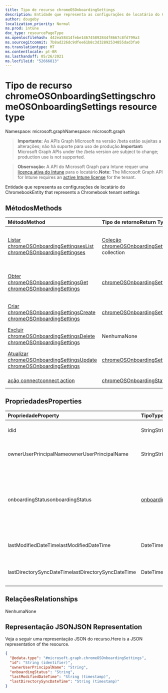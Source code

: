 ```yaml
---
title: Tipo de recurso chromeOSOnboardingSettings
description: Entidade que representa as configurações de locatário do Chromebook
author: dougeby
localization_priority: Normal
ms.prod: intune
doc_type: resourcePageType
ms.openlocfilehash: 442ea58414febe146745892844f8667c8fd799a3
ms.sourcegitcommit: 7b8ad226dc9dfee61b8c3d32892534855dad3fa0
ms.translationtype: MT
ms.contentlocale: pt-BR
ms.lasthandoff: 05/26/2021
ms.locfileid: "52666813"
---
```

# <a name="chromeosonboardingsettings-resource-type"></a><span data-ttu-id="da2a8-103">Tipo de recurso chromeOSOnboardingSettings</span><span class="sxs-lookup"><span data-stu-id="da2a8-103">chromeOSOnboardingSettings resource type</span></span>

<span data-ttu-id="da2a8-104">Namespace: microsoft.graph</span><span class="sxs-lookup"><span data-stu-id="da2a8-104">Namespace: microsoft.graph</span></span>

> <span data-ttu-id="da2a8-105">**Importante:** As APIs Graph Microsoft na versão /beta estão sujeitas a alterações; não há suporte para uso de produção.</span><span class="sxs-lookup"><span data-stu-id="da2a8-105">**Important:** Microsoft Graph APIs under the /beta version are subject to change; production use is not supported.</span></span>

> <span data-ttu-id="da2a8-106">**Observação:** A API do Microsoft Graph para Intune requer uma [licença ativa do Intune](https://go.microsoft.com/fwlink/?linkid=839381) para o locatário.</span><span class="sxs-lookup"><span data-stu-id="da2a8-106">**Note:** The Microsoft Graph API for Intune requires an [active Intune license](https://go.microsoft.com/fwlink/?linkid=839381) for the tenant.</span></span>

<span data-ttu-id="da2a8-107">Entidade que representa as configurações de locatário do Chromebook</span><span class="sxs-lookup"><span data-stu-id="da2a8-107">Entity that represents a Chromebook tenant settings</span></span>

## <a name="methods"></a><span data-ttu-id="da2a8-108">Métodos</span><span class="sxs-lookup"><span data-stu-id="da2a8-108">Methods</span></span>
|<span data-ttu-id="da2a8-109">Método</span><span class="sxs-lookup"><span data-stu-id="da2a8-109">Method</span></span>|<span data-ttu-id="da2a8-110">Tipo de retorno</span><span class="sxs-lookup"><span data-stu-id="da2a8-110">Return Type</span></span>|<span data-ttu-id="da2a8-111">Descrição</span><span class="sxs-lookup"><span data-stu-id="da2a8-111">Description</span></span>|
|:---|:---|:---|
|[<span data-ttu-id="da2a8-112">Listar chromeOSOnboardingSettingses</span><span class="sxs-lookup"><span data-stu-id="da2a8-112">List chromeOSOnboardingSettingses</span></span>](../api/intune-chromebooksync-chromeosonboardingsettings-list.md)|<span data-ttu-id="da2a8-113">[Coleção chromeOSOnboardingSettings](../resources/intune-chromebooksync-chromeosonboardingsettings.md)</span><span class="sxs-lookup"><span data-stu-id="da2a8-113">[chromeOSOnboardingSettings](../resources/intune-chromebooksync-chromeosonboardingsettings.md) collection</span></span>|<span data-ttu-id="da2a8-114">Listar propriedades e relações dos [objetos chromeOSOnboardingSettings.](../resources/intune-chromebooksync-chromeosonboardingsettings.md)</span><span class="sxs-lookup"><span data-stu-id="da2a8-114">List properties and relationships of the [chromeOSOnboardingSettings](../resources/intune-chromebooksync-chromeosonboardingsettings.md) objects.</span></span>|
|[<span data-ttu-id="da2a8-115">Obter chromeOSOnboardingSettings</span><span class="sxs-lookup"><span data-stu-id="da2a8-115">Get chromeOSOnboardingSettings</span></span>](../api/intune-chromebooksync-chromeosonboardingsettings-get.md)|[<span data-ttu-id="da2a8-116">chromeOSOnboardingSettings</span><span class="sxs-lookup"><span data-stu-id="da2a8-116">chromeOSOnboardingSettings</span></span>](../resources/intune-chromebooksync-chromeosonboardingsettings.md)|<span data-ttu-id="da2a8-117">Leia propriedades e relações do [objeto chromeOSOnboardingSettings.](../resources/intune-chromebooksync-chromeosonboardingsettings.md)</span><span class="sxs-lookup"><span data-stu-id="da2a8-117">Read properties and relationships of the [chromeOSOnboardingSettings](../resources/intune-chromebooksync-chromeosonboardingsettings.md) object.</span></span>|
|[<span data-ttu-id="da2a8-118">Criar chromeOSOnboardingSettings</span><span class="sxs-lookup"><span data-stu-id="da2a8-118">Create chromeOSOnboardingSettings</span></span>](../api/intune-chromebooksync-chromeosonboardingsettings-create.md)|[<span data-ttu-id="da2a8-119">chromeOSOnboardingSettings</span><span class="sxs-lookup"><span data-stu-id="da2a8-119">chromeOSOnboardingSettings</span></span>](../resources/intune-chromebooksync-chromeosonboardingsettings.md)|<span data-ttu-id="da2a8-120">Crie um novo [objeto chromeOSOnboardingSettings.](../resources/intune-chromebooksync-chromeosonboardingsettings.md)</span><span class="sxs-lookup"><span data-stu-id="da2a8-120">Create a new [chromeOSOnboardingSettings](../resources/intune-chromebooksync-chromeosonboardingsettings.md) object.</span></span>|
|[<span data-ttu-id="da2a8-121">Excluir chromeOSOnboardingSettings</span><span class="sxs-lookup"><span data-stu-id="da2a8-121">Delete chromeOSOnboardingSettings</span></span>](../api/intune-chromebooksync-chromeosonboardingsettings-delete.md)|<span data-ttu-id="da2a8-122">Nenhuma</span><span class="sxs-lookup"><span data-stu-id="da2a8-122">None</span></span>|<span data-ttu-id="da2a8-123">Exclui um [chromeOSOnboardingSettings](../resources/intune-chromebooksync-chromeosonboardingsettings.md).</span><span class="sxs-lookup"><span data-stu-id="da2a8-123">Deletes a [chromeOSOnboardingSettings](../resources/intune-chromebooksync-chromeosonboardingsettings.md).</span></span>|
|[<span data-ttu-id="da2a8-124">Atualizar chromeOSOnboardingSettings</span><span class="sxs-lookup"><span data-stu-id="da2a8-124">Update chromeOSOnboardingSettings</span></span>](../api/intune-chromebooksync-chromeosonboardingsettings-update.md)|[<span data-ttu-id="da2a8-125">chromeOSOnboardingSettings</span><span class="sxs-lookup"><span data-stu-id="da2a8-125">chromeOSOnboardingSettings</span></span>](../resources/intune-chromebooksync-chromeosonboardingsettings.md)|<span data-ttu-id="da2a8-126">Atualize as propriedades de um [objeto chromeOSOnboardingSettings.](../resources/intune-chromebooksync-chromeosonboardingsettings.md)</span><span class="sxs-lookup"><span data-stu-id="da2a8-126">Update the properties of a [chromeOSOnboardingSettings](../resources/intune-chromebooksync-chromeosonboardingsettings.md) object.</span></span>|
|[<span data-ttu-id="da2a8-127">ação connect</span><span class="sxs-lookup"><span data-stu-id="da2a8-127">connect action</span></span>](../api/intune-chromebooksync-chromeosonboardingsettings-connect.md)|[<span data-ttu-id="da2a8-128">chromeOSOnboardingStatus</span><span class="sxs-lookup"><span data-stu-id="da2a8-128">chromeOSOnboardingStatus</span></span>](../resources/intune-chromebooksync-chromeosonboardingstatus.md)|<span data-ttu-id="da2a8-129">Ainda não documentado</span><span class="sxs-lookup"><span data-stu-id="da2a8-129">Not yet documented</span></span>|

## <a name="properties"></a><span data-ttu-id="da2a8-130">Propriedades</span><span class="sxs-lookup"><span data-stu-id="da2a8-130">Properties</span></span>
|<span data-ttu-id="da2a8-131">Propriedade</span><span class="sxs-lookup"><span data-stu-id="da2a8-131">Property</span></span>|<span data-ttu-id="da2a8-132">Tipo</span><span class="sxs-lookup"><span data-stu-id="da2a8-132">Type</span></span>|<span data-ttu-id="da2a8-133">Descrição</span><span class="sxs-lookup"><span data-stu-id="da2a8-133">Description</span></span>|
|:---|:---|:---|
|<span data-ttu-id="da2a8-134">id</span><span class="sxs-lookup"><span data-stu-id="da2a8-134">id</span></span>|<span data-ttu-id="da2a8-135">String</span><span class="sxs-lookup"><span data-stu-id="da2a8-135">String</span></span>|<span data-ttu-id="da2a8-136">A ID do ChromebookTenant</span><span class="sxs-lookup"><span data-stu-id="da2a8-136">The ChromebookTenant's Id</span></span>|
|<span data-ttu-id="da2a8-137">ownerUserPrincipalName</span><span class="sxs-lookup"><span data-stu-id="da2a8-137">ownerUserPrincipalName</span></span>|<span data-ttu-id="da2a8-138">String</span><span class="sxs-lookup"><span data-stu-id="da2a8-138">String</span></span>|<span data-ttu-id="da2a8-139">OwnerUserPrincipalName do ChromebookTenant</span><span class="sxs-lookup"><span data-stu-id="da2a8-139">The ChromebookTenant's OwnerUserPrincipalName</span></span>|
|<span data-ttu-id="da2a8-140">onboardingStatus</span><span class="sxs-lookup"><span data-stu-id="da2a8-140">onboardingStatus</span></span>|[<span data-ttu-id="da2a8-141">onboardingStatus</span><span class="sxs-lookup"><span data-stu-id="da2a8-141">onboardingStatus</span></span>](../resources/intune-chromebooksync-onboardingstatus.md)|<span data-ttu-id="da2a8-142">OnboardingStatus do ChromebookTenant.</span><span class="sxs-lookup"><span data-stu-id="da2a8-142">The ChromebookTenant's OnboardingStatus.</span></span> <span data-ttu-id="da2a8-143">Os valores possíveis são: `unknown`, `inprogress`, `onboarded`, `failed`.</span><span class="sxs-lookup"><span data-stu-id="da2a8-143">Possible values are: `unknown`, `inprogress`, `onboarded`, `failed`.</span></span>|
|<span data-ttu-id="da2a8-144">lastModifiedDateTime</span><span class="sxs-lookup"><span data-stu-id="da2a8-144">lastModifiedDateTime</span></span>|<span data-ttu-id="da2a8-145">DateTimeOffset</span><span class="sxs-lookup"><span data-stu-id="da2a8-145">DateTimeOffset</span></span>|<span data-ttu-id="da2a8-146">LastModifiedDateTime do ChromebookTenant</span><span class="sxs-lookup"><span data-stu-id="da2a8-146">The ChromebookTenant's LastModifiedDateTime</span></span>|
|<span data-ttu-id="da2a8-147">lastDirectorySyncDateTime</span><span class="sxs-lookup"><span data-stu-id="da2a8-147">lastDirectorySyncDateTime</span></span>|<span data-ttu-id="da2a8-148">DateTimeOffset</span><span class="sxs-lookup"><span data-stu-id="da2a8-148">DateTimeOffset</span></span>|<span data-ttu-id="da2a8-149">LastDirectorySyncDateTime do ChromebookTenant</span><span class="sxs-lookup"><span data-stu-id="da2a8-149">The ChromebookTenant's LastDirectorySyncDateTime</span></span>|

## <a name="relationships"></a><span data-ttu-id="da2a8-150">Relações</span><span class="sxs-lookup"><span data-stu-id="da2a8-150">Relationships</span></span>
<span data-ttu-id="da2a8-151">Nenhuma</span><span class="sxs-lookup"><span data-stu-id="da2a8-151">None</span></span>

## <a name="json-representation"></a><span data-ttu-id="da2a8-152">Representação JSON</span><span class="sxs-lookup"><span data-stu-id="da2a8-152">JSON Representation</span></span>
<span data-ttu-id="da2a8-153">Veja a seguir uma representação JSON do recurso.</span><span class="sxs-lookup"><span data-stu-id="da2a8-153">Here is a JSON representation of the resource.</span></span>
<!-- {
  "blockType": "resource",
  "keyProperty": "id",
  "@odata.type": "microsoft.graph.chromeOSOnboardingSettings"
}
-->
``` json
{
  "@odata.type": "#microsoft.graph.chromeOSOnboardingSettings",
  "id": "String (identifier)",
  "ownerUserPrincipalName": "String",
  "onboardingStatus": "String",
  "lastModifiedDateTime": "String (timestamp)",
  "lastDirectorySyncDateTime": "String (timestamp)"
}
```




